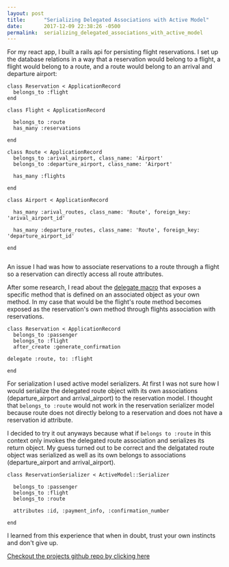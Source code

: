 ```yaml
---
layout: post
title:      "Serializing Delegated Associations with Active Model"
date:       2017-12-09 22:38:26 -0500
permalink:  serializing_delegated_associations_with_active_model
---
```



For my react app, I built a rails api for persisting flight reservations. I set up the database relations in a way that a reservation would belong to a flight, a flight would belong to a route, and a route would belong to an arrival and departure airport:


```
class Reservation < ApplicationRecord
  belongs_to :flight
end

class Flight < ApplicationRecord

  belongs_to :route
  has_many :reservations

end

class Route < ApplicationRecord
  belongs_to :arival_airport, class_name: 'Airport'
  belongs_to :departure_airport, class_name: 'Airport'

  has_many :flights

end

class Airport < ApplicationRecord

  has_many :arival_routes, class_name: 'Route', foreign_key: 'arival_airport_id'

  has_many :departure_routes, class_name: 'Route', foreign_key: 'departure_airport_id'

end


```



An issue I had  was how to associate reservations to a route  through a flight so a reservation can directly access all route attributes. 

After some research,  I read about the [delegate macro](https://simonecarletti.com/blog/2009/12/inside-ruby-on-rails-delegate/) that exposes a specific method that is defined on an associated object as your own method. In my case that would be the flight's route method becomes exposed as the reservation's own method through flights association with reservations. 


```
class Reservation < ApplicationRecord
  belongs_to :passenger
  belongs_to :flight
  after_create :generate_confirmation
  
delegate :route, to: :flight

end
```

For serialization I used active model serializers. At first I was not sure how I would serialize the delegated route object with its own associations (departure_airport and arrival_airport) to the reservation model. I thought that `belongs_to :route`  would not work in the reservation serializer model because route does not directly belong to a reservation and does not have a reservation id attribute. 

I decided to try it out anyways because what if `belongs to :route` in this context only invokes the delegated route association and serializes its return object. My guess turned out to be correct and the delgatated route object was serialized as well as its own belongs to associations (departure_airport and arrival_airport).

```
class ReservationSerializer < ActiveModel::Serializer

  belongs_to :passenger
  belongs_to :flight
  belongs_to :route

  attributes :id, :payment_info, :confirmation_number

end
```



I learned from this experience that when in doubt, trust your own instincts and don't give up.

[Checkout the projects github repo by clicking here](https://github.com/peacestone/juliet_airways_api)

